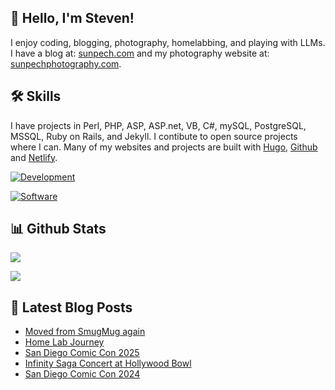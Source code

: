 ## 👋 Hello, I'm Steven!

I enjoy coding, blogging, photography, homelabbing, and playing with LLMs. I have a blog at: [sunpech.com](https://sunpech.com) and my photography website at: [sunpechphotography.com](https://sunpechphotography.com).

## 🛠️ Skills

I have projects in Perl, PHP, ASP, ASP.net, VB, C#, mySQL, PostgreSQL, MSSQL, Ruby on Rails, and Jekyll. I contibute to open source projects where I can. Many of my websites and projects are built with [Hugo](https://gohugo.io/), [Github](https://github.com) and [Netlify](https://www.netlify.com/).

[![Development](https://skillicons.dev/icons?i=bootstrap,cs,css,dotnet,git,go,html,md,mysql,perl,postgres,php,rails,ruby)](https://skillicons.dev)

[![Software](https://skillicons.dev/icons?i=apple,bitbucket,discord,github,linux,netlify,ps,ubuntu,visualstudio,vscode,windows)](https://skillicons.dev)

## 📊 Github Stats

![](http://github-profile-summary-cards.vercel.app/api/cards/stats?username=sunpech&theme=transparent)

![](http://github-profile-summary-cards.vercel.app/api/cards/profile-details?username=sunpech&theme=transparent)

## 📝 Latest Blog Posts
<!-- BLOG-POST-LIST:START -->
- [Moved from SmugMug again](https://sunpech.com/2025/09/moved-from-smugmug-again/)
- [Home Lab Journey](https://sunpech.com/2025/09/home-lab-journey/)
- [San Diego Comic Con 2025](https://sunpech.com/2025/08/san-diego-comic-con-2025/)
- [Infinity Saga Concert at Hollywood Bowl](https://sunpech.com/2024/09/infinity-saga-concert-at-hollywood-bowl/)
- [San Diego Comic Con 2024](https://sunpech.com/2024/08/san-diego-comic-con-2024/)
<!-- BLOG-POST-LIST:END -->

<!--
**sunpech/sunpech** is a ✨ _special_ ✨ repository because its `README.md` (this file) appears on your GitHub profile.

Here are some ideas to get you started:

- 🔭 I’m currently working on ...
- 🌱 I’m currently learning ...
- 👯 I’m looking to collaborate on ...
- 🤔 I’m looking for help with ...
- 💬 Ask me about ...
- 📫 How to reach me: ...
- 😄 Pronouns: ...
- ⚡ Fun fact: ...
-->
